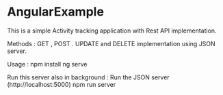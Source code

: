 # AngularExample

This is a simple Activity tracking application with Rest API implementation.

Methods : GET , POST . UPDATE and DELETE implementation using JSON server.

Usage :
npm install
ng serve

Run this server also in background :
Run the JSON server (http://localhost:5000)
npm run server
